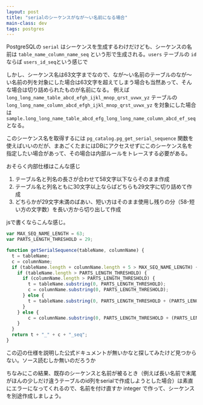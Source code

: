 ```yaml
---
layout: post
title: "serialのシーケンスがなが～い名前になる場合"
main-class: dev
tags: postgres
---
```


PostgreSQLの `serial` はシーケンスを生成するわけだけども、シーケンスの名前は `table_name_column_name_seq` という形で生成される。`users` テーブルの `id` ならば `users_id_seq`という感じで

しかし、シーケンス名は63文字までなので、なが～い名前のテーブルのなが～い名前の列を対象にした場合は63文字を超えてしまう場合も当然あって、そんな場合は切り詰められたものが名前になる。
例えば `long_long_name_table_abcd_efgh_ijkl_mnop_qrst_uvwx_yz` テーブルの `long_long_name_column_abcd_efgh_ijkl_mnop_qrst_uvwx_yz` を対象にした場合は `sample.long_long_name_table_abcd_efg_long_long_name_column_abcd_ef_seq` となる。

このシーケンス名を取得するには `pg_catalog.pg_get_serial_sequence` 関数を使えばいいのだが、まあごくたまにはDBにアクセスせずにこのシーケンス名を指定したい場合があって、その場合は内部ルールをトレースする必要がある。

おそらく内部仕様はこんな感じ

1. テーブル名と列名の長さが合わせて58文字以下ならそのまま作成
1. テーブル名と列名ともに30文字以上ならばどちらも29文字に切り詰めて作成
1. どちらかが29文字未満のばあい、短い方はそのまま使用し残りの分（58-短い方の文字数）を長い方から切り出して作成

jsで書くならこんな感じ。

```js
var MAX_SEQ_NAME_LENGTH = 63;
var PARTS_LENGTH_THRESHOLD = 29;

function getSerialSequence(tableName, columnName) {
  t = tableName;
  c = columnName;
  if (tableName.length + columnName.length + 5 > MAX_SEQ_NAME_LENGTH) {
    if (tableName.length > PARTS_LENGTH_THRESHOLD) {
      if (columnName.length > PARTS_LENGTH_THRESHOLD) {
        t = tableName.substring(0, PARTS_LENGTH_THRESHOLD);
        c = columnName.substring(0, PARTS_LENGTH_THRESHOLD);
      } else {
        t = tableName.substring(0, PARTS_LENGTH_THRESHOLD + (PARTS_LENGTH_THRESHOLD - columnName.length));
      }
    } else {
        c = columnName.substring(0, PARTS_LENGTH_THRESHOLD + (PARTS_LENGTH_THRESHOLD - tableName.length));
    }
  }
  return t + "_" + c + "_seq";
}
```

この辺の仕様を説明した公式ドキュメントが無いかなと探してみたけど見つからない。ソース読むしか無いのだろうか

ちなみにこの結果、既存のシーケンスと名前が被るとき（例えば長い名前で末尾がほんの少しだけ違うテーブルのid列をserialで作成しようとした場合）は素直にエラーになってくれるので、名前を付け直すか integer で作って、シーケンスを別途作成しましょう。


